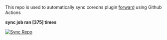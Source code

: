 This repo is used to automatically sync coredns plugin [forward](https://github.com/QZLin/forward) using Github Actions

**sync job ran [375] times**

[![Sync Repo](https://github.com/QZLin/coredns-extract/actions/workflows/sync.yaml/badge.svg)](https://github.com/QZLin/coredns-extract/actions/workflows/sync.yaml)
